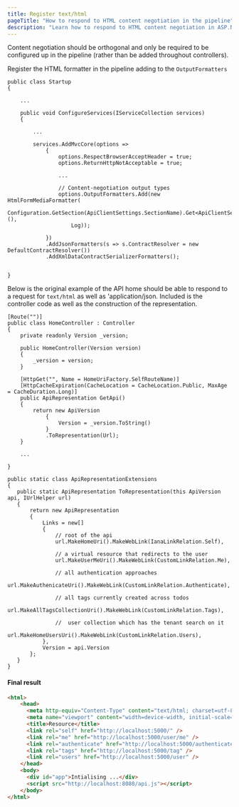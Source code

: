 ```yaml
---
title: Register text/html
pageTitle: "How to respond to HTML content negotiation in the pipeline"
description: "Learn how to respond to HTML content negotiation in ASP.NET Core"
---
```


Content negotiation should be orthogonal and only be required to be configured up in the pipeline (rather than be added throughout controllers).

<Instruction>

Register the HTML formatter in the pipeline adding to the `OutputFormatters`

```csharp{18-21}(path="...todo-aspnetcore-vue/api/Api/Startup.cs")
public class Startup
{

    ...

    public void ConfigureServices(IServiceCollection services)
    {

        ...

        services.AddMvcCore(options =>
            {
                options.RespectBrowserAcceptHeader = true;
                options.ReturnHttpNotAcceptable = true;

                ...

                // Content-negotiation output types
                options.OutputFormatters.Add(new HtmlFormMediaFormatter(
                    Configuration.GetSection(ApiClientSettings.SectionName).Get<ApiClientSettings>(),
                    Log));

            })
            .AddJsonFormatters(s => s.ContractResolver = new DefaultContractResolver())
            .AddXmlDataContractSerializerFormatters();


}
```
</Instruction>

Below is the original example of the API home should be able to respond to a request for `text/html` as well as 'application/json. Included is the controller code as well as the construction of the representation.

```csharp{13-20}(path="...todo-aspnetcore-vue/api/Api/Controllers/HomeController.cs")
[Route("")]
public class HomeController : Controller
{
    private readonly Version _version;

    public HomeController(Version version)
    {
        _version = version;
    }

    [HttpGet("", Name = HomeUriFactory.SelfRouteName)]
    [HttpCacheExpiration(CacheLocation = CacheLocation.Public, MaxAge = CacheDuration.Long)]
    public ApiRepresentation GetApi()
    {
        return new ApiVersion
            {
                Version = _version.ToString()
            }
            .ToRepresentation(Url);
    }

    ...

}
```


```csharp(path="...todo-aspnetcore-vue/api/App/RepresentationExtensions/ApiRepresentationExtensions.cs")
public static class ApiRepresentationExtensions
{
   public static ApiRepresentation ToRepresentation(this ApiVersion api, IUrlHelper url)
   {
       return new ApiRepresentation
       {
           Links = new[]
           {
               // root of the api
               url.MakeHomeUri().MakeWebLink(IanaLinkRelation.Self),

               // a virtual resource that redirects to the user
               url.MakeUserMeUri().MakeWebLink(CustomLinkRelation.Me),

               // all authentication approaches
               url.MakeAuthenicateUri().MakeWebLink(CustomLinkRelation.Authenticate),

               // all tags currently created across todos
               url.MakeAllTagsCollectionUri().MakeWebLink(CustomLinkRelation.Tags),

               //  user collection which has the tenant search on it
               url.MakeHomeUsersUri().MakeWebLink(CustomLinkRelation.Users),
           },
           Version = api.Version
       };
   }
}
```

#### Final result

```html
<html>
    <head>
      <meta http-equiv="Content-Type" content="text/html; charset=utf-8"/>
      <meta name="viewport" content="width=device-width, initial-scale=1">
      <title>Resource</title>
      <link rel="self" href="http://localhost:5000/" />
      <link rel="me" href="http://localhost:5000/user/me" />
      <link rel="authenticate" href="http://localhost:5000/authenticate" />
      <link rel="tags" href="http://localhost:5000/tag" />
      <link rel="users" href="http://localhost:5000/user" />
    </head>
    <body>
      <div id="app">Intialising ...</div>
      <script src="http://localhost:8080/api.js"></script>
    </body>
</html>
```


